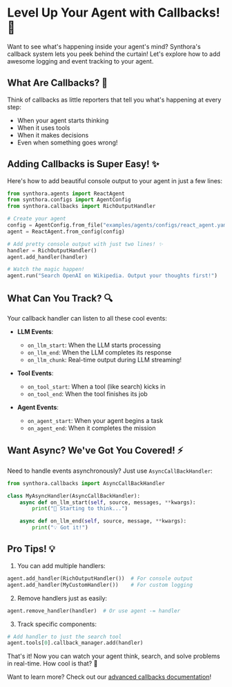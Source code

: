 <!-- LICENSE HEADER MANAGED BY add-license-header

=========== Copyright 2024 @ SYNTROPIX-AI.org. All Rights Reserved. ===========
Licensed under the Apache License, Version 2.0 (the “License”);
you may not use this file except in compliance with the License.
You may obtain a copy of the License at

    http://www.apache.org/licenses/LICENSE-2.0

Unless required by applicable law or agreed to in writing, software
distributed under the License is distributed on an “AS IS” BASIS,
WITHOUT WARRANTIES OR CONDITIONS OF ANY KIND, either express or implied.
See the License for the specific language governing permissions and
limitations under the License.
=========== Copyright 2024 @ SYNTROPIX-AI.org. All Rights Reserved. ===========
-->

# Level Up Your Agent with Callbacks! 🎯

Want to see what's happening inside your agent's mind? Synthora's callback system lets you peek behind the curtain! Let's explore how to add awesome logging and event tracking to your agent.

## What Are Callbacks? 🤔

Think of callbacks as little reporters that tell you what's happening at every step:
- When your agent starts thinking
- When it uses tools
- When it makes decisions
- Even when something goes wrong!

## Adding Callbacks is Super Easy! ✨

Here's how to add beautiful console output to your agent in just a few lines:

```python
from synthora.agents import ReactAgent
from synthora.configs import AgentConfig
from synthora.callbacks import RichOutputHandler

# Create your agent
config = AgentConfig.from_file("examples/agents/configs/react_agent.yaml")
agent = ReactAgent.from_config(config)

# Add pretty console output with just two lines! ✨
handler = RichOutputHandler()
agent.add_handler(handler)

# Watch the magic happen!
agent.run("Search OpenAI on Wikipedia. Output your thoughts first!")
```

## What Can You Track? 🔍

Your callback handler can listen to all these cool events:

- **LLM Events**:
  - `on_llm_start`: When the LLM starts processing
  - `on_llm_end`: When the LLM completes its response
  - `on_llm_chunk`: Real-time output during LLM streaming!

- **Tool Events**:
  - `on_tool_start`: When a tool (like search) kicks in
  - `on_tool_end`: When the tool finishes its job

- **Agent Events**:
  - `on_agent_start`: When your agent begins a task
  - `on_agent_end`: When it completes the mission

## Want Async? We've Got You Covered! ⚡

Need to handle events asynchronously? Just use `AsyncCallBackHandler`:

```python
from synthora.callbacks import AsyncCallBackHandler

class MyAsyncHandler(AsyncCallBackHandler):
    async def on_llm_start(self, source, messages, **kwargs):
        print("🤔 Starting to think...")

    async def on_llm_end(self, source, message, **kwargs):
        print("💡 Got it!")
```

## Pro Tips! 💡

1. You can add multiple handlers:
```python
agent.add_handler(RichOutputHandler())  # For console output
agent.add_handler(MyCustomHandler())    # For custom logging
```

2. Remove handlers just as easily:
```python
agent.remove_handler(handler)  # Or use agent -= handler
```

3. Track specific components:
```python
# Add handler to just the search tool
agent.tools[0].callback_manager.add(handler)
```

That's it! Now you can watch your agent think, search, and solve problems in real-time. How cool is that? 🌟

Want to learn more? Check out our [advanced callbacks documentation](https://synthora.readthedocs.io/)!
